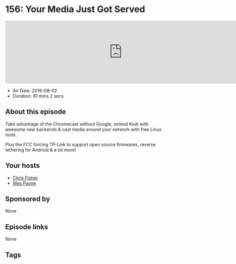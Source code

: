 # 156: Your Media Just Got Served

<iframe src="https://player.fireside.fm/v2/RUkczH-V+RDnrZ-4g?theme=dark" width="740" height="200" frameborder="0" scrolling="no"></iframe>

* Air Date: 2016-08-02
* Duration: 81 mins 2 secs

## About this episode

Take advantage of the Chromecast without Google, extend Kodi with awesome new backends & cast media around your network with free Linux tools.

Plus the FCC forcing TP-Link to support open source firmwares, reverse tethering for Android & a lot more!

## Your hosts
* [Chris Fisher](https://linuxunplugged.com/hosts/chrislas)
* [Wes Payne](https://linuxunplugged.com/hosts/wes)

## Sponsored by

None



## Episode links

None



## Tags

